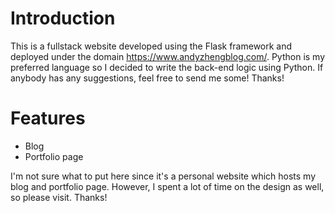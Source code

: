 # Introduction
This is a fullstack website developed using the Flask framework and deployed under the domain https://www.andyzhengblog.com/. Python is my preferred language so I decided to write the back-end logic using Python. If anybody has any suggestions, feel free to send me some! Thanks!

# Features
- Blog
- Portfolio page

I'm not sure what to put here since it's a personal website which hosts my blog and portfolio page. However, I spent a lot of time on the design as well, so please visit. Thanks!
